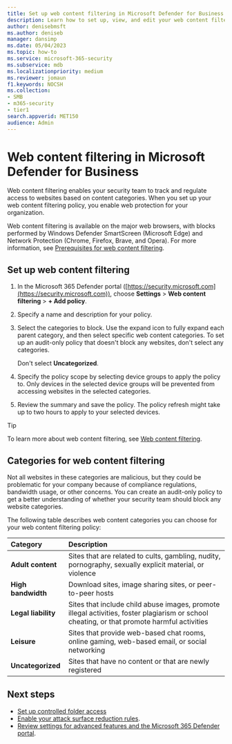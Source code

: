 ```yaml
---
title: Set up web content filtering in Microsoft Defender for Business            
description: Learn how to set up, view, and edit your web content filtering policy in Microsoft Defender for Business.            
author: denisebmsft
ms.author: deniseb
manager: dansimp 
ms.date: 05/04/2023
ms.topic: how-to
ms.service: microsoft-365-security
ms.subservice: mdb
ms.localizationpriority: medium 
ms.reviewer: jomaun
f1.keywords: NOCSH 
ms.collection: 
- SMB
- m365-security
- tier1
search.appverid: MET150 
audience: Admin
---
```


# Web content filtering in Microsoft Defender for Business

Web content filtering enables your security team to track and regulate access to websites based on content categories. When you set up your web content filtering policy, you enable web protection for your organization. 

Web content filtering is available on the major web browsers, with blocks performed by Windows Defender SmartScreen (Microsoft Edge) and Network Protection (Chrome, Firefox, Brave, and Opera). For more information, see [Prerequisites for web content filtering](../defender-endpoint/web-content-filtering.md#prerequisites).


## Set up web content filtering

1. In the Microsoft 365 Defender portal ([https://security.microsoft.com](https://security.microsoft.com)), choose **Settings** > **Web content filtering** > **+ Add policy**.

2. Specify a name and description for your policy.

3. Select the categories to block. Use the expand icon to fully expand each parent category, and then select specific web content categories. To set up an audit-only policy that doesn't block any websites, don't select any categories.

   Don't select **Uncategorized**.

4. Specify the policy scope by selecting device groups to apply the policy to. Only devices in the selected device groups will be prevented from accessing websites in the selected categories.

5. Review the summary and save the policy. The policy refresh might take up to two hours to apply to your selected devices.

> [!TIP]
> To learn more about web content filtering, see [Web content filtering](../defender-endpoint/web-content-filtering.md).

## Categories for web content filtering

Not all websites in these categories are malicious, but they could be problematic for your company because of compliance regulations, bandwidth usage, or other concerns. You can create an audit-only policy to get a better understanding of whether your security team should block any website categories.

The following table describes web content categories you can choose for your web content filtering policy:

| Category | Description |
|:---|:---|
| **Adult content** | Sites that are related to cults, gambling, nudity, pornography, sexually explicit material, or violence |
| **High bandwidth** | Download sites, image sharing sites, or peer-to-peer hosts |
| **Legal liability** | Sites that include child abuse images, promote illegal activities, foster plagiarism or school cheating, or that promote harmful activities |
| **Leisure** | Sites that provide web-based chat rooms, online gaming, web-based email, or social networking |
| **Uncategorized** | Sites that have no content or that are newly registered |


## Next steps

- [Set up controlled folder access](mdb-controlled-folder-access.md)
- [Enable your attack surface reduction rules](mdb-asr.md).
- [Review settings for advanced features and the Microsoft 365 Defender portal](mdb-portal-advanced-feature-settings.md).
